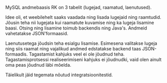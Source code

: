 MySQL andmebaasis RK on 3 tabelit (lugejad, raamatud, laenutused).

Idee oli, et weebilehelt saaks vaadada ning lisada lugejaid ning raamtudid. Jõusin teha  nii lugejata kui raamatute kuvamise ning ka lugeja lisamine baasi. Otsing ning lisamine toimub backendis ning Java's. Andmeid vahetatakse JSON'formaasid.

Laenutusetega jõudsin teha esialgu lisamise. Esimesena valitakse lugeja ning siis raamat ning vajalikud andmed edstatakse backend taas JSON-formaadis. Tagastamist kahjuks veel ei ole jõudnud teha.
Tagastamisprotsessi realiseerimiseni kahjuks ei jõudnudki, vaid  olen ainult oma peas jõudnud läbi mõelda.

Täielikult jäid tegemata nõutud integratsioonitestid. 

